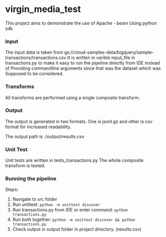 # virgin_media_test

This project aims to demonstrate the use of Apache - beam
Using python sdk. 

<h3> Input </h3>

The input data is taken from gs://cloud-samples-data/bigquery/sample-transactions/transactions.csv
It is written in varible input_file in transactions.py to
make it easy to run the pipeline directly from IDE instead of 
Providing commandline arguments since that was the dataset which was 
Supposed to be considered.

<h3> Transforms </h3>

All transforms are performed using a single composite transform.

<h3> Output </h3>


The output is generated in two formats. One is jsonl.gz and other is csv format 
for increased readability.

The output path is ./output/results.csv


<h3> Unit Test </h3>

Unit tests are written in tests_transactions.py The whole composite transform is tested.


<h3> Running the pipeline </h3>

Steps:

1. Navigate to src folder
2. Run unittest: `python -m unittest discover`
3. Run transactions.py from IDE or enter command: `python transactions.py`
4. Run both together: `python -m unittest discover && python transactions.py`
5. Check output in output folder in project directory. (results.csv)
